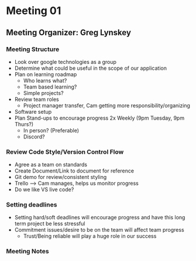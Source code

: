 # Meeting 01
## Meeting Organizer: Greg Lynskey

### Meeting Structure

- Look over google technologies as a group
- Determine what could be useful in the scope of our application
- Plan on learning roadmap
  - Who learns what?
  - Team based learning?
  - Simple projects?
- Review team roles
  - Project manager transfer, Cam getting more responsibility/organizing
- Software setup
- Plan Stand-ups to encourage progress 2x Weekly (9pm Tuesday, 9pm Thurs?)
  - In person? (Preferable)
  - Discord?

### Review Code Style/Version Control Flow

- Agree as a team on standards
- Create Document/Link to document for reference
- Git demo for review/consistent styling
- Trello --> Cam manages, helps us monitor progress
- Do we like VS live code?

### Setting deadlines

- Setting hard/soft deadlines will encourage progress and have this long term project be less stressful
- Commitment issues/desire to be on the team will affect team progress
  - Trust/Being reliable will play a huge role in our success

### Meeting Notes


